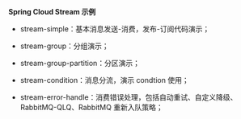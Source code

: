 **Spring Cloud Stream 示例**

* stream-simple：基本消息发送-消费，发布-订阅代码演示；
* stream-group：分组演示；
* stream-group-partition：分区演示；

* stream-condition：消息分流，演示 condtion 使用；
* stream-error-handle：消费错误处理，包括自动重试、自定义降级、RabbitMQ-QLQ、RabbitMQ 重新入队策略；

